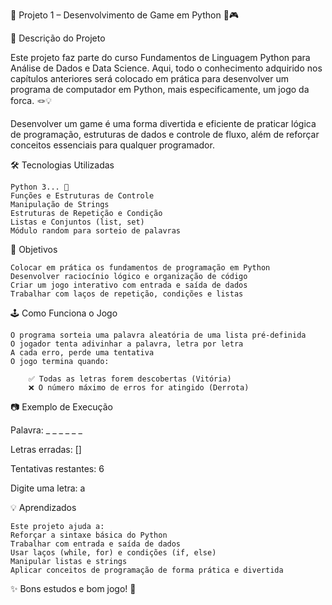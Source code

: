 📌 Projeto 1 – Desenvolvimento de Game em Python 🐍🎮

📖 Descrição do Projeto

Este projeto faz parte do curso Fundamentos de Linguagem Python para Análise de Dados e Data Science.
Aqui, todo o conhecimento adquirido nos capítulos anteriores será colocado em prática para desenvolver um programa de computador em Python, mais especificamente, um jogo da forca. 🪢💡

Desenvolver um game é uma forma divertida e eficiente de praticar lógica de programação, estruturas de dados e controle de fluxo, além de reforçar conceitos essenciais para qualquer programador.

🛠 Tecnologias Utilizadas

    Python 3... 🐍 
    Funções e Estruturas de Controle
    Manipulação de Strings
    Estruturas de Repetição e Condição
    Listas e Conjuntos (list, set)
    Módulo random para sorteio de palavras

🎯 Objetivos

    Colocar em prática os fundamentos de programação em Python
    Desenvolver raciocínio lógico e organização de código
    Criar um jogo interativo com entrada e saída de dados
    Trabalhar com laços de repetição, condições e listas

🕹 Como Funciona o Jogo

    O programa sorteia uma palavra aleatória de uma lista pré-definida
    O jogador tenta adivinhar a palavra, letra por letra
    A cada erro, perde uma tentativa
    O jogo termina quando:

        ✅ Todas as letras forem descobertas (Vitória)
        ❌ O número máximo de erros for atingido (Derrota)

📷 Exemplo de Execução

  Palavra: _ _ _ _ _ _
  
  Letras erradas: []
  
  Tentativas restantes: 6

  Digite uma letra: a
  
  
💡 Aprendizados

    Este projeto ajuda a:
    Reforçar a sintaxe básica do Python
    Trabalhar com entrada e saída de dados
    Usar laços (while, for) e condições (if, else)
    Manipular listas e strings
    Aplicar conceitos de programação de forma prática e divertida


✨ Bons estudos e bom jogo! 🚀

